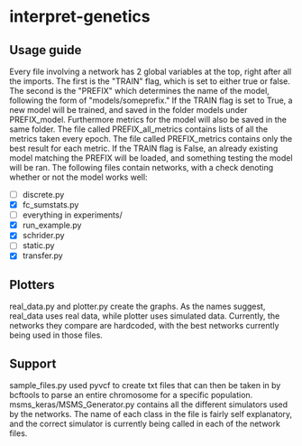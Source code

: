 # interpret-genetics

## Usage guide
Every file involving a network has 2 global variables at the top, right after all the imports. The first is the "TRAIN" flag, which is set to either true or false. The second is the "PREFIX" which determines the name of the model, following the form of "models/someprefix." If the TRAIN flag is set to True, a new model will be trained, and saved in the folder models under PREFIX\_model. Furthermore metrics for the model will also be saved in the same folder. The file called PREFIX\_all\_metrics contains lists of all the metrics taken every epoch. The file called PREFIX\_metrics contains only the best result for each metric. If the TRAIN flag is False, an already existing model matching the PREFIX will be loaded, and something testing the model will be ran. The following files contain networks, with a check denoting whether or not the model works well:
- [ ] discrete.py
- [x] fc\_sumstats.py
- [ ] everything in experiments/
- [x] run\_example.py
- [x] schrider.py
- [ ] static.py
- [x] transfer.py

## Plotters
real\_data.py and plotter.py create the graphs. As the names suggest, real\_data uses real data, while plotter uses simulated data. Currently, the networks they compare are hardcoded, with the best networks currently being used in those files. 

## Support 
sample\_files.py used pyvcf to create txt files that can then be taken in by bcftools to parse an entire chromosome for a specific population. msms\_keras/MSMS\_Generator.py contains all the different simulators used by the networks. The name of each class in the file is fairly self explanatory, and the correct simulator is currently being called in each of the network files. 

